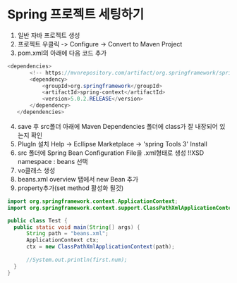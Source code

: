 
# Spring 프로젝트 세팅하기
 1. 일반 자바 프로젝트 생성
 2. 프로젝트 우클릭 -> Configure -> Convert to Maven Project
 3. pom.xml의 <version>아래에 다음 코드 추가
 ```java
<dependencies>
		<!-- https://mvnrepository.com/artifact/org.springframework/spring-context -->
		<dependency>
			<groupId>org.springframework</groupId>
			<artifactId>spring-context</artifactId>
			<version>5.0.2.RELEASE</version>
		</dependency>
	</dependencies>
```
 4. save 후 src폴더 아래에 Maven Dependencies 폴더에 class가 잘 내장되어 있는지 확인
 5. PlugIn 설치 
 Help -> Ecllipse Marketplace -> 'spring Tools 3' Install
 6. src 폴더에 Spring Bean Configuration File을 .xml형태로 생성
  !!XSD namespace : beans 선택
  7. vo클래스 생성
  8. beans.xml overview 탭에서 new Bean 추가
  9. property추가(set method 활성화 될것)
  ```java
 import org.springframework.context.ApplicationContext;
import org.springframework.context.support.ClassPathXmlApplicationContext;

public class Test {
	public static void main(String[] args) {
		String path = "beans.xml";
		ApplicationContext ctx;
		ctx = new ClassPathXmlApplicationContext(path);
		
		//System.out.println(first.num);
	}
}
  ``` 
  
   
<!--stackedit_data:
eyJoaXN0b3J5IjpbLTcyMjI2NzgzOSwtMTk2NDkwOTg0MywtND
AzODYyMDAzLC0yNjIxNzQ5NTksLTQ4MjQwMjIyOCw1NTg1NDk5
MzgsLTY1MTU3NDA4OF19
-->